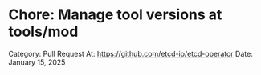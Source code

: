 # Chore: Manage tool versions at tools/mod

Category: Pull Request
At: https://github.com/etcd-io/etcd-operator
Date: January 15, 2025